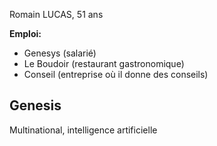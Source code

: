 Romain LUCAS, 51 ans

**Emploi:**
- Genesys (salarié)
- Le Boudoir (restaurant gastronomique)
- Conseil (entreprise où il donne des conseils)

## Genesis

Multinational, intelligence artificielle